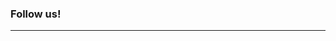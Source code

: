 
### Follow us!
---  

<a href="https://theobald-software.com/newsletter/" title="Newsletter" data-toggle="tooltip" data-placement="bottom">
  <i class="fab fa-envelope fa-2x"></i>
</a>
<a href="https://www.linkedin.com/company/theobald-software/"  title="LinkedIn" data-toggle="tooltip" data-placement="bottom">
  <i class="fab fa-linkedin fa-2x"></i>
</a>
<a href="https://www.youtube.com/user/TheobaldSoftware"  title="Youtube" data-toggle="tooltip" data-placement="bottom">
  <i class="fab fa-youtube-square fa-2x"></i>
</a>
<a href="https://www.instagram.com/theobaldsoftware/"  title="Instagram" data-toggle="tooltip" data-placement="bottom">
  <i class="fab fa-instagram-square fa-2x"></i>
</a>
